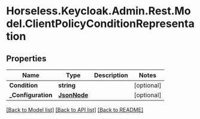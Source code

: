 # Horseless.Keycloak.Admin.Rest.Model.ClientPolicyConditionRepresentation

## Properties

Name | Type | Description | Notes
------------ | ------------- | ------------- | -------------
**Condition** | **string** |  | [optional] 
**_Configuration** | [**JsonNode**](JsonNode.md) |  | [optional] 

[[Back to Model list]](../README.md#documentation-for-models) [[Back to API list]](../README.md#documentation-for-api-endpoints) [[Back to README]](../README.md)


